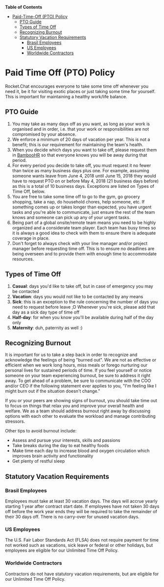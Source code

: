 <!-- START doctoc generated TOC please keep comment here to allow auto update -->
<!-- DON'T EDIT THIS SECTION, INSTEAD RE-RUN doctoc TO UPDATE -->
**Table of Contents**

- [Paid-Time-Off (PTO) Policy](#paid-time-off-pto-policy)
  - [PTO Guide](#pto-guide)
  - [Types of Time Off](#types-of-time-off)
  - [Recognizing Burnout](#recognizing-burnout)
  - [Statutory Vacation Requirements](#statutory-vacation-requirements)
    - [Brasil Employees](#brasil-employees)
    - [US Employees](#us-employees)
    - [Worldwide Contractors](#worldwide-contractors)

<!-- END doctoc generated TOC please keep comment here to allow auto update -->

# Paid Time Off (PTO) Policy

Rocket.Chat encourages everyone to take some time off whenever you need it, be it for visiting exotic places or just taking some time for yourself. This is important for maintaining a healthy work/life balance.

## PTO Guide

1. You may take as many days off as you want, as long as your work is organised and in order, i.e. that your work or responsibilities are not compromised by your absence.
2. We enforce a minimum of 20 days of vacation per year. This is not a benefit; this is our requirement for maintaining the team's health.
3. When you decide which days you want to take off, please request them in [BambooHR](https://rocketchat.bamboohr.com) so that everyone knows you will be away during that period.
4. For every period you decide to take off, you must request it no fewer than twice as many business days plus one. For example, assuming someone wants leave from June 4, 2018 until June 15, 2018 they would have to request PTO on or before May 4, 2018 (21 business days before) as this is a total of 10 business days.  Exceptions are listed on Types of Time Off, below.
5. You are free to take some time off to go to the gym, go grocery shopping, take a nap, do household chores, help someone, etc. If something comes up or takes longer than expected, you have urgent tasks and you're able to communicate, just ensure the rest of the team knows and someone can pick up any of your urgent tasks.
6. Being part of a global onsite/remote team means you need to be highly organized and a considerate team player. Each team has busy times so it is always a good idea to check with them to ensure there is adequate coverage in place.
7. Don't forget to always check with your line manager and/or project manager before requesting time off. This is to ensure no deadlines are being overseen and to provide them with enough time to accommodate resources.

## Types of Time Off

1. **Casual**: days you'd like to take off, but in case of emergency you may be contacted
2. **Vacation**: days you would not like to be contacted by any means
3. **Sick**: this is an exception to the rule concerning the number of days you need to request before leave ;D Whenever you're sick, please add that day as a sick day type of time off
4. **Half-day**: for when you know you'll be available during half of the day only
5. **Maternity**: duh, paternity as well :)

## Recognizing Burnout

It is important for us to take a step back in order to recognize and acknowledge the feelings of being "burned out". We are not as effective or efficient when we work long hours, miss meals or forego nurturing our personal lives for sustained periods of time. If you feel yourself or notice someone on your team experiencing burnout, be sure to address it right away. To get ahead of a problem, be sure to communicate with the COO and/or CEO if the following statement ever applies to you, "I'm feeling like I might burn out if the situation doesn't change."


If you or your peers are showing signs of burnout, you should take time out to focus on things that relax you and improve your overall health and welfare. We as a team should address burnout right away by discussing options with each other to evaluate the workload and manage contributing stressors.


Other tips to avoid burnout include:

- Assess and pursue your interests, skills and passions
- Take breaks during the day to eat healthy foods
- Make time each day to increase blood and oxygen circulation which improves brain
activity and functionality
- Get plenty of restful sleep

## Statutory Vacation Requirements

### Brasil Employees

Employees must take at least 30 vacation days. The days will accrue yearly starting 1 year after contract start date. If employees have not taken 30 days off before the work year ends they will be required to take the remainder of their 30 days off. There is no carry-over for unused vacation days.

### US Employees

The U.S. Fair Labor Standards Act (FLSA) does not require payment for time not worked such as vacations, sick leave or federal or other holidays, but employees are eligible for our Unlimited Time Off Policy.

### Worldwide Contractors

Contractors do not have statutory vacation requirements, but are eligible for our Unlimited Time Off Policy.
